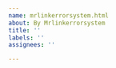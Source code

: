 ```yaml
---
name: mrlinkerrorsystem.html
about: By Mrlinkerrorsystem
title: ''
labels: ''
assignees: ''

---
```



